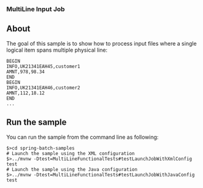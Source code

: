 ### MultiLine Input Job

## About

The goal of this sample is to show how to process input files where a single logical
item spans multiple physical line:

```
BEGIN
INFO,UK21341EAH45,customer1
AMNT,978,98.34
END
BEGIN
INFO,UK21341EAH46,customer2
AMNT,112,18.12
END
...
```

## Run the sample

You can run the sample from the command line as following:

```
$>cd spring-batch-samples
# Launch the sample using the XML configuration
$>../mvnw -Dtest=MultiLineFunctionalTests#testLaunchJobWithXmlConfig test
# Launch the sample using the Java configuration
$>../mvnw -Dtest=MultiLineFunctionalTests#testLaunchJobWithJavaConfig test
```

